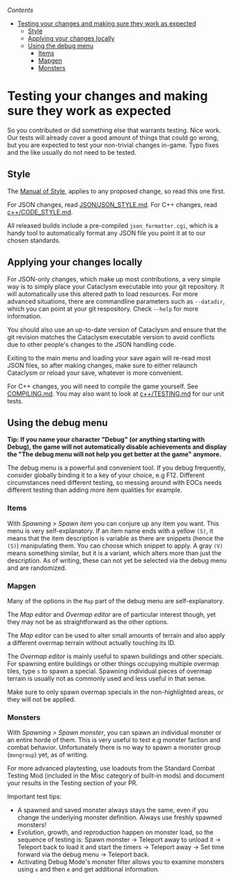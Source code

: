 <!-- START doctoc generated TOC please keep comment here to allow auto update -->
<!-- DON'T EDIT THIS SECTION, INSTEAD RE-RUN doctoc TO UPDATE -->
*Contents*

- [Testing your changes and making sure they work as expected](#testing-your-changes-and-making-sure-they-work-as-expected)
  - [Style](#style)
  - [Applying your changes locally](#applying-your-changes-locally)
  - [Using the debug menu](#using-the-debug-menu)
    - [Items](#items)
    - [Mapgen](#mapgen)
    - [Monsters](#monsters)

<!-- END doctoc generated TOC please keep comment here to allow auto update -->

# Testing your changes and making sure they work as expected

So you contributed or did something else that warrants testing. Nice work.
Our tests will already cover a good amount of things that could go wrong,
but you are expected to test your non-trivial changes in-game.
Typo fixes and the like usually do not need to be tested.

## Style

The [Manual of Style](MANUAL_OF_STYLE.md), applies to any proposed change,
so read this one first.

For JSON changes, read [JSON/JSON_STYLE.md](JSON/JSON_STYLE.md).
For C++ changes, read [c++/CODE_STYLE.md](c++/CODE_STYLE.md).

All released builds include a pre-compiled `json_formatter.cgi`, which
is a handy tool to automatically format any JSON file you point it at
to our chosen standards.

## Applying your changes locally

For JSON-only changes, which make up most contributions, a very simple
way is to simply place your Cataclysm executable into your
git repository.
It will automatically use this altered path to load resources.
For more advanced situations, there are commandline parameters such as
`--datadir`, which you can point at your git respository.
Check `--help` for more information.

You should also use an up-to-date version of Cataclysm and ensure that
the git revision matches the Cataclysm executable version to avoid
conflicts due to other people's changes to the JSON handling code.

Exiting to the main menu and loading your save again will re-read most
JSON files, so after making changes, make sure to either relaunch
Cataclysm or reload your save, whatever is more convenient.

For C++ changes, you will need to compile the game yourself.
See [COMPILING.md](c++/COMPILING.md).
You may also want to look at [c++/TESTING.md](c++/TESTING.md) for our unit
tests.

## Using the debug menu

**Tip: If you name your character "Debug" (or anything starting with Debug),
the game will not automatically disable achievements and display the
"The debug menu will not help you get better at the game" anymore.**

The debug menu is a powerful and convenient tool. If you debug frequently,
consider globally binding it to a key of your choice, e.g F12.
Different circumstances need different testing, so messing around with EOCs
needs different testing than adding more item qualities for example.

### Items

With *Spawning > Spawn item* you can conjure up any item you want.
This menu is very self-explanatory. If an item name ends with a yellow
`(S)`, it means that the item description is variable as there are snippets
(hence the `(S)`) manipulating them. You can choose which snippet to apply.
A gray `(V)` means something similar, but it is a variant, which alters
more than just the description. As of writing, these can not yet be
selected via the debug menu and are randomized.

### Mapgen

Many of the options in the `Map` part of the debug menu are self-explanatory.

The *Map editor* and *Overmap editor* are of particular interest though, yet
they may not be as straightforward as the other options.

The *Map editor* can be used to alter small amounts of terrain and also
apply a different overmap terrain without actually touching its ID.

The *Overmap editor* is mainly useful to spawn buildings and other specials.
For spawning entire buildings or other things occupying multiple overmap
tiles, type `s` to spawn a special. Spawning individual pieces of overmap
terrain is usually not as commonly used and less useful in that sense.

Make sure to only spawn overmap specials in the non-highlighted areas, or
they will not be applied.

### Monsters

With *Spawning > Spawn monster*, you can spawn an individual monster
or an entire horde of them.
This is very useful to test e.g monster faction and combat behavior.
Unfortunately there is no way to spawn a monster group (`mongroup`)
yet, as of writing.

For more advanced playtesting, use loadouts from the Standard Combat
Testing Mod (included in the Misc category of built-in mods) and document
your results in the Testing section of your PR.

Important test tips:
 - A spawned and saved monster always stays the same, even if you change the underlying monster definition.  Always use freshly spawned monsters!
 - Evolution, growth, and reproduction happen on monster load, so the sequence of testing is: Spawn monster -> Teleport away to unload it -> Teleport back to load it and start the timers -> Teleport away -> Set time forward via the debug menu -> Teleport back.
 - Activating Debug Mode's monster filter allows you to examine monsters using `x` and then `e` and get additional information.
